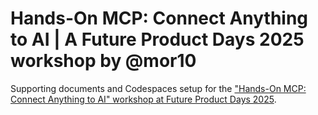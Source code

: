 # Hands-On MCP: Connect Anything to AI | A Future Product Days 2025 workshop by @mor10

Supporting documents and Codespaces setup for the ["Hands-On MCP: Connect Anything to AI" workshop at Future Product Days 2025](https://www.futureproductdays.com/session/www-futureproductdays-com-session-mini-workshop-afternoon-understanding-is-all-you-need-beyond-the-basics-with-ai-apis).


